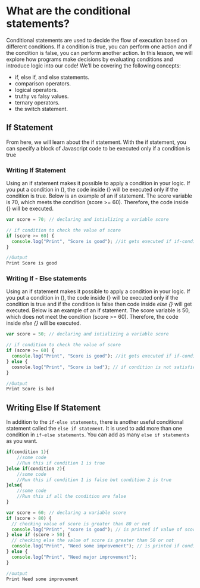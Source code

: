 # What are the conditional statements?

Conditional statements are used to decide the flow of execution based on different conditions. If a condition is true, you can perform one action and if the condition is false, you can perform another action.
In this lesson, we will explore how programs make decisions by evaluating conditions and introduce logic into our code! We’ll be covering the following concepts:

- if, else if, and else statements.
- comparison operators.
- logical operators.
- truthy vs falsy values.
- ternary operators.
- the switch statement.

## If Statement

From here, we will learn about the if statement. With the if statement, you can specify a block of Javascript code to be executed only if a condition is true

### Writing If Statement

Using an if statement makes it possible to apply a condition in your logic. If you put a condition in (), the code inside {} will be executed only if the condition is true. Below is an example of an if statement. The score variable is 70, which meets the condition (score >= 60). Therefore, the code inside {} will be executed.

```js
var score = 70; // declaring and intializing a variable score

// if condition to check the value of score
if (score >= 60) {
  console.log("Print", "Score is good"); //it gets executed if if-condition gets satisfied.
}
```

```js
//Output
Print Score is good
```

### Writing If - Else statements

Using an if statement makes it possible to apply a condition in your logic. If you put a condition in (), the code inside {} will be executed only if the condition is true and if the condition is false then code inside _else {}_ will get executed. Below is an example of an if statement. The score variable is 50, which does not meet the condition (score >= 60). Therefore, the code inside _else {}_ will be executed.

```js
var score = 50; // declaring and intializing a variable score

// if condition to check the value of score
if (score >= 60) {
  console.log("Print", "Score is good"); //it gets executed if if-condition gets satisfied but not in this case.
} else {
  cosnole.log("Print", "Score is bad"); // if condition is not satisfied.
}
```

```js
//Output
Print Score is bad
```

## Writing Else If Statement

In addition to the `if-else statements`, there is another useful conditional statement called the `else if statement`.
It is used to add more than one condition in `if-else statements`. You can add as many `else if statements` as you want.

```js
if(condition 1){
    //some code
    //Run this if condition 1 is true
}else if(condition 2){
    //some code
    //Run this if condition 1 is false but condition 2 is true
}else{
    //some code
    //Run this if all the condition are false
}
```

```js
var score = 60; // declaring a variable score
if (score > 80) {
  // checking value of score is greater than 80 or not
  console.log("Print", "score is good"); // is printed if value of score is greater than 80
} else if (score > 50) {
  // checking else the value of score is greater than 50 or not
  console.log("Print", "Need some improvement"); // is printed if condition in else is satisfied.
} else {
  console.log("Print", "Need major improvement");
}
```

```js
//output
Print Need some improvement
```